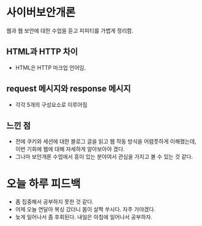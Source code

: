 # 사이버보안개론
웹과 웹 보안에 대한 수업을 듣고 피피티를 가볍게 정리함.

## HTML과 HTTP 차이
+ HTML은 HTTP 마크업 언어임.

## request 메시지와 response 메시지
+ 각각 5개의 구성요소로 이루어짐

## 느낀 점
+ 전에 쿠키와 세션에 대한 블로그 글을 읽고 웹 작동 방식을 어렴풋하게 이해했는데, 이번 기회에 웹에 대해 자세하게 알아보아야 겠다.
+ 그나마 보안개론 수업에서 흥미 있는 분야여서 관심을 가지고 볼 수 있는 것 같다.

# 오늘 하루 피드백
+ 좀 집중해서 공부하지 못한 것 같다.
+ 어제 오늘 연달아 복싱 갔더니 몸이 살짝 쑤시다. 자주 가야겠다.
+ 늦게 일어나서 좀 후회된다. 내일은 아침에 일어나서 공부하자.